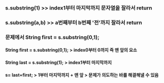 ### s.substring(1) >> index1부터 마지막까지 문자열을 잘라서 return
### s.substring(a,b) >> a번째부터 b번째 '전'까지 잘라서 return 

### 문제에서   String first = s.substring(0,1);
#### String first = s.substring(0,1); > index0부터 0까지 즉 맨 앞의 요소        
#### String last = s.substring(1); > index1부터 마지막까지
#### s= last+first; > 1부터 마지막까지 + 맨 앞 > 문제가 의도하는 바를 해결해낼 수 있음 
